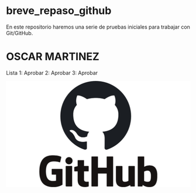 # breve_repaso_github
En este repositorio haremos una serie de pruebas iniciales para trabajar con Git/GitHub.

<h1>OSCAR MARTINEZ</h1>

<p> Lista
    1: Aprobar
    2: Aprobar
    3: Aprobar </p>

<img src="GitHub-Oscar.jpg">